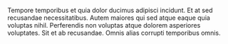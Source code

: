 Tempore temporibus et quia dolor ducimus adipisci incidunt. Et at sed recusandae necessitatibus. Autem maiores qui sed atque eaque quia voluptas nihil. Perferendis non voluptas atque dolorem asperiores voluptates. Sit et ab recusandae. Omnis alias corrupti temporibus omnis.